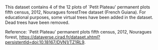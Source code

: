 This dataset contains 4 of the 12 plots of `Petit Plateau' permanent plots fifth census, 2012, Nouragues forestTree dataset (French Guiana). For educational purposes, some virtual trees have been added in the dataset. Dead trees have been removed.

Reference: `Petit Plateau' permanent plots fifth census, 2012, Nouragues forest, https://dataverse.cirad.fr/dataset.xhtml?persistentId=doi:10.18167/DVN1/TZ1RL9.

